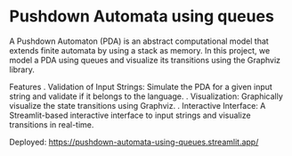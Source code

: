# Pushdown Automata using queues
A Pushdown Automaton (PDA) is an abstract computational model that extends finite automata by using a stack as memory. In this project, we model a PDA using queues and visualize its transitions using the Graphviz library.

Features
. Validation of Input Strings: Simulate the PDA for a given input string and validate if it belongs to the language.
. Visualization: Graphically visualize the state transitions using Graphviz.
. Interactive Interface: A Streamlit-based interactive interface to input strings and visualize transitions in real-time.

Deployed: https://pushdown-automata-using-queues.streamlit.app/
